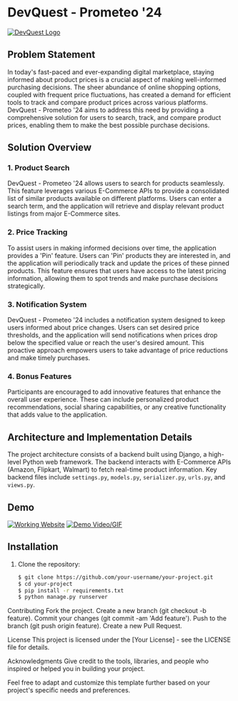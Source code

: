 # DevQuest - Prometeo '24

[![DevQuest Logo](link_to_logo.png)](link_to_project)

## Problem Statement

In today's fast-paced and ever-expanding digital marketplace, staying informed about product prices is a crucial aspect of making well-informed purchasing decisions. The sheer abundance of online shopping options, coupled with frequent price fluctuations, has created a demand for efficient tools to track and compare product prices across various platforms. DevQuest - Prometeo '24 aims to address this need by providing a comprehensive solution for users to search, track, and compare product prices, enabling them to make the best possible purchase decisions.

## Solution Overview

### 1. Product Search

DevQuest - Prometeo '24 allows users to search for products seamlessly. This feature leverages various E-Commerce APIs to provide a consolidated list of similar products available on different platforms. Users can enter a search term, and the application will retrieve and display relevant product listings from major E-Commerce sites.

### 2. Price Tracking

To assist users in making informed decisions over time, the application provides a 'Pin' feature. Users can 'Pin' products they are interested in, and the application will periodically track and update the prices of these pinned products. This feature ensures that users have access to the latest pricing information, allowing them to spot trends and make purchase decisions strategically.

### 3. Notification System

DevQuest - Prometeo '24 includes a notification system designed to keep users informed about price changes. Users can set desired price thresholds, and the application will send notifications when prices drop below the specified value or reach the user's desired amount. This proactive approach empowers users to take advantage of price reductions and make timely purchases.

### 4. Bonus Features

Participants are encouraged to add innovative features that enhance the overall user experience. These can include personalized product recommendations, social sharing capabilities, or any creative functionality that adds value to the application.

## Architecture and Implementation Details

The project architecture consists of a backend built using Django, a high-level Python web framework. The backend interacts with E-Commerce APIs (Amazon, Flipkart, Walmart) to fetch real-time product information. Key backend files include `settings.py`, `models.py`, `serializer.py`, `urls.py`, and `views.py`.

## Demo

[![Working Website](link_to_working_website_screenshot.png)](link_to_working_website)
[![Demo Video/GIF](link_to_demo_video.gif)](link_to_demo_video)

## Installation

1. Clone the repository:
   ```bash
   $ git clone https://github.com/your-username/your-project.git
   $ cd your-project
   $ pip install -r requirements.txt
   $ python manage.py runserver

Contributing
Fork the project.
Create a new branch (git checkout -b feature).
Commit your changes (git commit -am 'Add feature').
Push to the branch (git push origin feature).
Create a new Pull Request.

License
This project is licensed under the [Your License] - see the LICENSE file for details.

Acknowledgments
Give credit to the tools, libraries, and people who inspired or helped you in building your project.

Feel free to adapt and customize this template further based on your project's specific needs and preferences.




   
